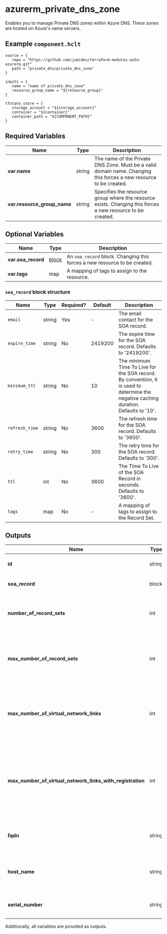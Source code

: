 # azurerm_private_dns_zone

Enables you to manage Private DNS zones within Azure DNS. These zones are hosted on Azure's name servers.

## Example `component.hclt`

```hcl
source = {
   repo = "https://github.com/jumidev/terraform-modules-auto-azurerm.git" 
   path = "private_dns/private_dns_zone" 
}

inputs = {
   name = "name of private_dns_zone" 
   resource_group_name = "${resource_group}" 
}

tfstate_store = {
   storage_account = "${storage_account}" 
   container = "${container}" 
   container_path = "${COMPONENT_PATH}" 
}

```

## Required Variables

| Name | Type |  Description |
| ---- | --------- |  ----------- |
| **var.name** | string |  The name of the Private DNS Zone. Must be a valid domain name. Changing this forces a new resource to be created. | 
| **var.resource_group_name** | string |  Specifies the resource group where the resource exists. Changing this forces a new resource to be created. | 

## Optional Variables

| Name | Type |  Description |
| ---- | --------- |  ----------- |
| **var.soa_record** | [block](#soa_record-block-structure) |  An `soa_record` block. Changing this forces a new resource to be created. | 
| **var.tags** | map |  A mapping of tags to assign to the resource. | 

### `soa_record` block structure

| Name | Type | Required? | Default | Description |
| ---- | ---- | --------- | ------- | ----------- |
| `email` | string | Yes | - | The email contact for the SOA record. |
| `expire_time` | string | No | 2419200 | The expire time for the SOA record. Defaults to '2419200'. |
| `minimum_ttl` | string | No | 10 | The minimum Time To Live for the SOA record. By convention, it is used to determine the negative caching duration. Defaults to '10'. |
| `refresh_time` | string | No | 3600 | The refresh time for the SOA record. Defaults to '3600'. |
| `retry_time` | string | No | 300 | The retry time for the SOA record. Defaults to '300'. |
| `ttl` | int | No | 3600 | The Time To Live of the SOA Record in seconds. Defaults to '3600'. |
| `tags` | map | No | - | A mapping of tags to assign to the Record Set. |



## Outputs

| Name | Type | Sensitive? | Description |
| ---- | ---- | --------- | --------- |
| **id** | string | No  | The Private DNS Zone ID. | 
| **soa_record** | block | No  | A `soa_record` block. | 
| **number_of_record_sets** | int | No  | The current number of record sets in this Private DNS zone. | 
| **max_number_of_record_sets** | int | No  | The maximum number of record sets that can be created in this Private DNS zone. | 
| **max_number_of_virtual_network_links** | int | No  | The maximum number of virtual networks that can be linked to this Private DNS zone. | 
| **max_number_of_virtual_network_links_with_registration** | int | No  | The maximum number of virtual networks that can be linked to this Private DNS zone with registration enabled. | 
| **fqdn** | string | No  | The fully qualified domain name of the Record Set. | 
| **host_name** | string | No  | The domain name of the authoritative name server for the SOA record. | 
| **serial_number** | string | No  | The serial number for the SOA record. | 

Additionally, all variables are provided as outputs.
